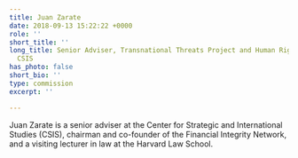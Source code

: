 ```yaml
---
title: Juan Zarate
date: 2018-09-13 15:22:22 +0000
role: ''
short_title: ''
long_title: Senior Adviser, Transnational Threats Project and Human Rights Initiative,
  CSIS
has_photo: false
short_bio: ''
type: commission
excerpt: ''

---
```

Juan Zarate is a senior adviser at the Center for Strategic and International Studies (CSIS), chairman and co-founder of the Financial Integrity Network, and a visiting lecturer in law at the Harvard Law School.